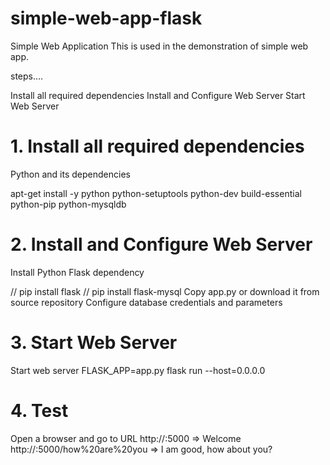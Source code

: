 # simple-web-app-flask
Simple Web Application
This is used in the demonstration of simple web app.

steps....

Install all required dependencies
Install and Configure Web Server
Start Web Server
# 1. Install all required dependencies
Python and its dependencies

apt-get install -y python python-setuptools python-dev build-essential python-pip python-mysqldb
# 2. Install and Configure Web Server
Install Python Flask dependency

// pip install flask
// pip install flask-mysql
Copy app.py or download it from source repository
Configure database credentials and parameters
# 3. Start Web Server
Start web server
FLASK_APP=app.py flask run --host=0.0.0.0
# 4. Test
Open a browser and go to URL
http://<IP>:5000                            => Welcome
http://<IP>:5000/how%20are%20you            => I am good, how about you?

